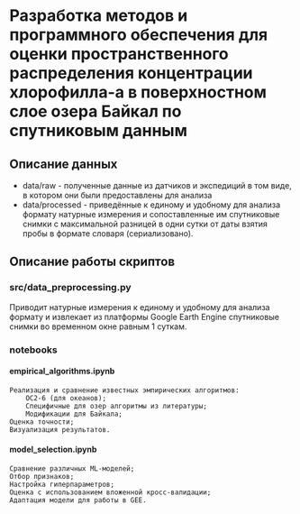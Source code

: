# Разработка методов и программного обеспечения для оценки пространственного распределения концентрации хлорофилла-а в поверхностном слое озера Байкал по спутниковым данным

## Описание данных

* data/raw - полученные данные из датчиков и экспедиций в том виде, в котором они были предоставлены для анализа
* data/processed -  приведённые к единому и удобному для анализа формату натурные измерения и сопоставленные им спутниковые снимки с максимальной разницей в одни сутки от даты взятия пробы в формате словаря (сериализовано).

## Описание работы скриптов

### src/data_preprocessing.py
Приводит натурные измерения к единому и удобному для анализа формату и извлекает из платформы Google Earth Engine спутниковые снимки во временном окне равным 1 суткам.

### notebooks

#### empirical_algorithms.ipynb
    Реализация и сравнение известных эмпирических алгоритмов:
        OC2-6 (для океанов);
        Специфичные для озер алгоритмы из литературы;
        Модификации для Байкала;
    Оценка точности;
    Визуализация результатов.

#### model_selection.ipynb
    Сравнение различных ML-моделей;
    Отбор признаков;
    Настройка гиперпараметров;
    Оценка с использованием вложенной кросс-валидации;
    Адаптация модели для работы в GEE.
